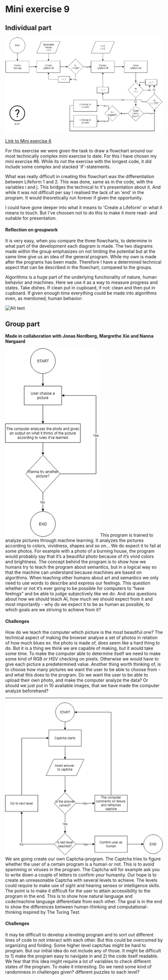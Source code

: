 # Mini exercise 9
## Individual part
![Alt text](https://github.com/Solution0/Aesthetic-Programming/blob/Github-Desktop/Mini_ex9/Flowchart_Miniex6.png)

[Link to Mini exercise 6](https://github.com/Solution0/Aesthetic-Programming/tree/Github-Desktop/Mini_ex6)

For this exercise we were given the task to draw a flowchart around our most technically complex mini exercise to date. For this I have chosen my mini exercise #6. While its not the exercise with the longest code, it did include some complex and stacked 'if'-statements.

What was really difficult in creating this flowchart was the differentiation between Lifeform 1 and 2. This was done, same as in the code, with the variables i and j. This bridges the technical to it's presentation about it. And while it was not difficult per say I realised the lack of an 'end' in the program. It would theoretically run forever if given the opportunity. 

I could have gone deeper into what it means to 'Create a Lifeform' or what it means to touch. But I've choosen not to do this to make it more read- and suitable for presentation.

#### Reflection on groupwork
It is very easy, when you compare the three flowcharts, to determine in what part of the development each diagram is made. The two diagrams made within the group emphasizes on not limiting the potential but at the same time give us an idea of the general program. While my own is made after the programs has been made. Therefore I have a determined technical aspect that can be described in the flowchart, compared to the groups.

Algorithms is a huge part of the underlying functionality of nature, human behavior and machines. Here we use it as a way to measure progress and states. Take dishes. If clean put in cupboard, if not: clean and then put in cupboard. If given enough time everything could be made into algorithms even, as mentioned, human behavior:

![Alt text](https://github.com/Solution0/Aesthetic-Programming/blob/Github-Desktop/Mini_ex9/HumanProgramming.jpeg)

## Group part
**Made in collaboration with Jonas Nordberg, Margrethe Xie and Nanna Nørgaard**

![Alt text](https://github.com/Solution0/Aesthetic-Programming/blob/Github-Desktop/Mini_ex9/Analyzer.png)
This program is trained to analyze pictures through machine learning. It analyzes the pictures according to colors, vividness, shapes and so on… We do expect it to fail at some photos. For example with a photo of a burning house, the program would probably say that it’s a beautiful photo because of it’s vivid colors and brightness. 
The concept behind the program is to show how we humans try to teach the program about semantics, but in a logical way so that the machine can understand because machines are based on algorithms. When teaching other humans about art and semantics we only need to use words to describe and express our feelings. This question whether or not it’s ever going to be possible for computers to “have feelings” and be able to judge subjectively like we do. And also questions about how we should teach AI, how much we should expect from it and most importantly - why do we expect it to be as human as possible, to which goals are we striving to achieve from it?

#### Challenges
How do we teach the computer which picture is the most beautiful one? 
The technical aspect of making the browser analyse a set of photos in relation of how much blues ex. the photo is made of, does seem like a hard thing to do. But it is a thing we think we are capable of making, but it would take some time. To make the computer able to determine itself we need to make some kind of RGB or HSV checking on pixels. Otherwise we would have to give each picture a predetermined value.
Another thing worth thinking of, is to choose how many pictures we want the user to be able to choose from - and what this does to the program.
Do we want the user to be able to upload their own photo, and make the computer analyze the data? Or should we just put in 10 available images, that we have made the computer analyze beforehand? 

- - - -
![Alt text](https://github.com/Solution0/Aesthetic-Programming/blob/Github-Desktop/Mini_ex9/Captcha.png)
We are going create our own Captcha-program. The Captcha tries to figure whether the user of a certain program is a human or not. This is to avoid spamming or viruses in the program. The Captcha will for example ask you to write down a couple of letters to confirm your humanity. Our hope is to create an unreasonable Captcha with several levels to achieve. The levels could require to make use of sight and hearing senses or intelligence skills. The point is to make it difficult for the user to attain accessibility to the program in the end. This is to show how natural language and code/machine language differentiate from each other. The goal is in the end to show the differences between human-thinking and computational-thinking inspired by The Turing Test.

#### Challenges
It may be difficult to develop a leveling program and to sort out different lines of code to not interact with each other. But this could be overcomed by organizing and folding.
Some higher level captchas might be hard to program. But our initial idea do not include any of those.
It might be difficult to 1) make the program easy to navigate in and 2) the code itself readable. We fear that this idea might require a lot of variables to check different states of the program.
To make it interesting. Do we need some kind of randomness in challenges given? different puzzles to each level? 
